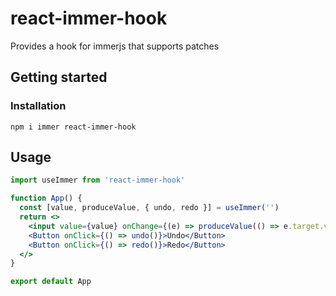 # react-immer-hook

Provides a hook for immerjs that supports patches

## Getting started

### Installation

`npm i immer react-immer-hook`

## Usage

```jsx
import useImmer from 'react-immer-hook'

function App() {
  const [value, produceValue, { undo, redo }] = useImmer('')
  return <>
    <input value={value} onChange={(e) => produceValue(() => e.target.value)} />
    <Button onClick={() => undo()}>Undo</Button>
    <Button onClick={() => redo()}>Redo</Button>
  </>
}

export default App
```
